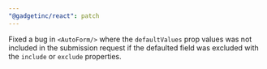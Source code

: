 ```yaml
---
"@gadgetinc/react": patch
---
```


Fixed a bug in `<AutoForm/>` where the `defaultValues` prop values was not included in the submission request if the defaulted field was excluded with the `include` or `exclude` properties.
